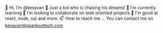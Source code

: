 👋 Hi, I’m @kesavan
👀 Just a kid who is chasing his dreams!
🌱 I’m currently learning
💞️ I’m looking to collaborate on web oriented projects
🌱 I’m good at react, node, sql and more.
📫 How to reach me ... You can contact me on kesavan@sparkouttech.com

